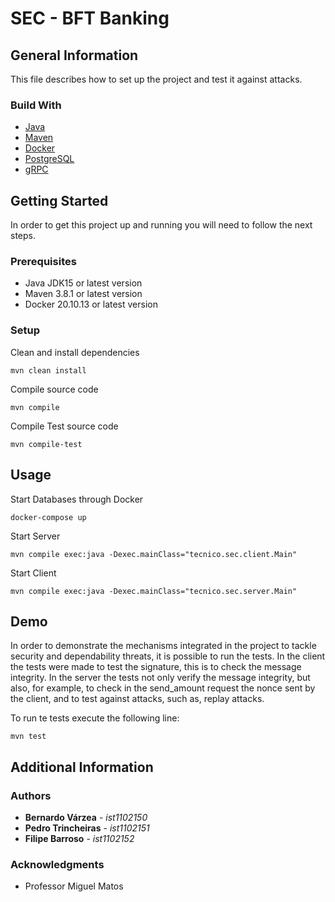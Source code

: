 # SEC - BFT Banking

## General Information

This file describes how to set up the project and test it against attacks.

### Build With

* [Java](https://www.java.com/)
* [Maven](https://maven.apache.org/)
* [Docker](https://www.docker.com/)
* [PostgreSQL](https://www.postgresql.org/)
* [gRPC](https://grpc.io/)

## Getting Started

In order to get this project up and running you will need to follow the next steps.

### Prerequisites

* Java JDK15 or latest version
* Maven 3.8.1 or latest version
* Docker 20.10.13 or latest version

### Setup

Clean and install dependencies
```
mvn clean install
```
Compile source code
```
mvn compile
```
Compile Test source code
```
mvn compile-test
```

## Usage

Start Databases through Docker
```
docker-compose up
```
Start Server
```
mvn compile exec:java -Dexec.mainClass="tecnico.sec.client.Main"
```
Start Client
```
mvn compile exec:java -Dexec.mainClass="tecnico.sec.server.Main"
```

## Demo

In order to demonstrate the mechanisms integrated in the project to tackle security and dependability threats,
it is possible to run the tests. In the client the tests were made to test the signature, this is to check
the message integrity. In the server the tests not only verify the message integrity, but also, for example, to check
in the send_amount request the nonce sent by the client, and to test against attacks, such as, replay attacks.

To run te tests execute the following line:
```
mvn test
```

## Additional Information

### Authors

* **Bernardo Várzea** - *ist1102150*
* **Pedro Trincheiras** - *ist1102151*
* **Filipe Barroso** - *ist1102152*

### Acknowledgments

* Professor Miguel Matos
